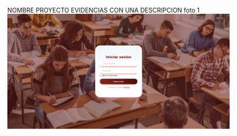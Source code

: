 NOMBRE PROYECTO
EVIDENCIAS CON UNA DESCRIPCION
foto 1
![Descripción de la imagen](/CAPTURAS/login.png)
